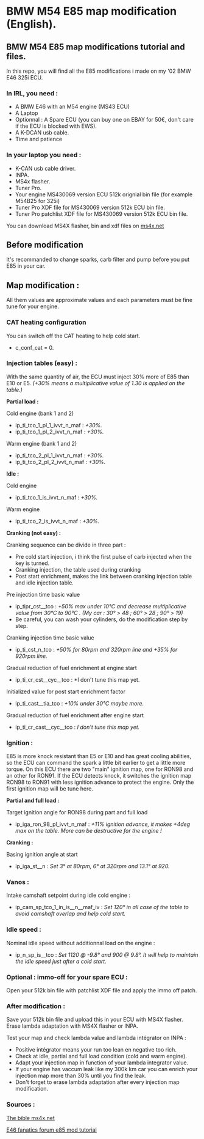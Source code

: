 # BMW M54 E85 map modification (English).

## BMW M54 E85 map modifications tutorial and files. ##

In this repo, you will find all the E85 modifications i made on my '02 BMW E46 325i ECU.

### In IRL, you need : 
* A BMW E46 with an M54 engine (MS43 ECU)
* A Laptop
* Optionnal : A Spare ECU (you can buy one on EBAY for 50€, don't care if the ECU is blocked with EWS).
* A K-DCAN usb cable.
* Time and patience

### In your laptop you need :
* K-CAN usb cable driver.
* INPA.
* MS4x flasher.
* Tuner Pro.
* Your engine MS430069 version ECU 512k orignial bin file (for example M54B25 for 325i)
* Tuner Pro XDF file for MS430069 version 512k ECU bin file.
* Tuner Pro patchlist XDF file for MS430069 version 512k ECU bin file.

You can download MS4X flasher, bin and xdf files on [ms4x.net](https://www.ms4x.net/index.php?title=Main_Page)

## Before modification ##

It's recommanded to change sparks, carb filter and pump before you put E85 in your car.

## Map modification : ##

All them values are approximate values and each parameters must be fine tune for your engine.

### CAT heating configuration ###

You can switch off the CAT heating to help cold start.
* c_conf_cat = 0.

### Injection tables (easy) : 

With the same quantity of air, the ECU must inject 30% more of E85 than E10 or E5.
*(+30% means a multiplicative value of 1.30 is applied on the table.)*

**Partial load :**

Cold engine (bank 1 and 2)
* ip_ti_tco_1_pl_1_ivvt_n_maf :  *+30%.*
* ip_ti_tco_1_pl_2_ivvt_n_maf :  *+30%.*

Warm engine (bank 1 and 2)
* ip_ti_tco_2_pl_1_ivvt_n_maf :  *+30%.*
* ip_ti_tco_2_pl_2_ivvt_n_maf :  *+30%.*

**Idle :**

Cold engine 
* ip_ti_tco_1_is_ivvt_n_maf :  *+30%.*

Warm engine
* ip_ti_tco_2_is_ivvt_n_maf :  *+30%.*

**Cranking (not easy) :**

Cranking sequence can be divide in three part :
* Pre cold start injection, i think the first pulse of carb injected when the key is turned.
* Cranking injection, the table used during cranking
* Post start enrichment, makes the link between cranking injection table and idle injection table.

Pre injection time basic value
* ip_tipr_cst__tco : *+50% max under 10°C and decrease multiplicative value from 30°C to 90°C . (My car : 30° > 48 ; 60° > 28 ; 90° > 19)*
* Be careful, you can wash your cylinders, do the modification step by step.

Cranking injection time basic value
* ip_ti_cst_n_tco : *+50% for 80rpm and 320rpm line and +35% for 920rpm line.*

Gradual reduction of fuel enrichment at engine start
* ip_ti_cr_cst__cyc__tco : *I don't tune this map yet.

Initialized value for post start enrichment factor 
* ip_ti_cast__tia_tco : *+10% under 30°C maybe more.*

Gradual reduction of fuel enrichment after engine start
* ip_ti_cr_cast__cyc__tco : *I don't tune this map yet.*


### Ignition : 

E85 is more knock resistant than E5 or E10 and has great cooling abilities, so the ECU can command the spark a little bit earlier to get a little more torque.
On this ECU there are two "main" ignition map, one for RON98 and an other for RON91. If the ECU detects knock, it switches the ignition map RON98 to RON91 with less ignition advance to protect the engine. Only the first ignition map will be tune here.

**Partial and full load :**

Target ignition angle for RON98 during part and full load
* ip_iga_ron_98_pl_ivvt_n_maf : *+11% ignition advance, it makes +4deg max on the table. More can be destructive for the engine !*


**Cranking :**

Basing ignition angle at start
* ip_iga_st__n : *Set 3° at 80rpm, 6° at 320rpm and 13.1° at 920.*


### Vanos : 

Intake camshaft setpoint during idle cold engine : 
* ip_cam_sp_tco_1_in_is__n__maf_iv : *Set 120° in all case of the table to avoid camshaft overlap and help cold start.*

### Idle speed : 

Nominal idle speed without additionnal load on the engine : 
* ip_n_sp_is__tco : *Set 1120 @ -9.8° and 900 @ 9.8°. It will help to maintain the idle speed just after a cold start.*

### Optional : immo-off for your spare ECU : 

Open your 512k bin file with patchlist XDF file and apply the immo off patch.

### After modification :

Save your 512k bin file and upload this in your ECU with MS4X flasher.
Erase lambda adaptation with MS4X flasher or INPA.

Test your map and check lambda value and lambda intégrator on INPA : 
* Positive intégrator means your run too lean en negative too rich.
* Check at idle, partial and full load condition (cold and warm engine).
* Adapt your injection map in function of your lambda integrator value.
* If your engine has vaccum leak like my 300k km car you can enrich your injection map more than 30% until you find the leak.
* Don't forget to erase lambda adaptation after every injection map modification.

### Sources : ##

[The bible ms4x.net](https://www.ms4x.net/index.php?title=Main_Page)

[E46 fanatics forum e85 mod tutorial](https://www.e46fanatics.com/threads/m54-e-85-tuning-n-a-ms43.1263149/)
